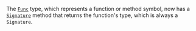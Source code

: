 The [`Func`](/go/types#Func) type, which represents a function or
method symbol, now has a [`Signature`](/go/types#Func.Signature)
method that returns the function's type, which is always a
`Signature`.